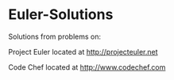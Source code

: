 Euler-Solutions
===============

Solutions from problems on:

Project Euler located at http://projecteuler.net

Code Chef located at http://www.codechef.com

